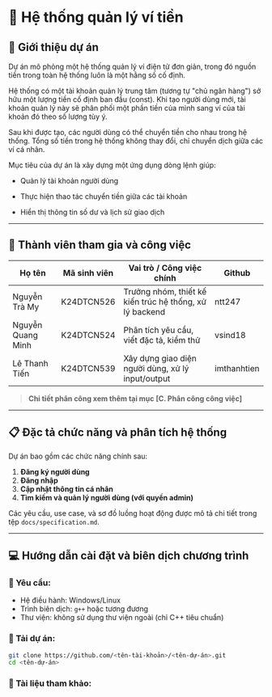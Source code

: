 # 📌 Hệ thống quản lý ví tiền

## 📖 Giới thiệu dự án
Dự án mô phỏng một hệ thống quản lý ví điện tử đơn giản, trong đó nguồn tiền trong toàn hệ thống luôn là một hằng số cố định.

Hệ thống có một tài khoản quản lý trung tâm (tương tự "chủ ngân hàng") sở hữu một lượng tiền cố định ban đầu (const). Khi tạo người dùng mới, tài khoản quản lý này sẽ phân phối một phần tiền của mình sang ví của tài khoản đó theo số lượng tùy ý.

Sau khi được tạo, các người dùng có thể chuyển tiền cho nhau trong hệ thống. Tổng số tiền trong hệ thống không thay đổi, chỉ chuyển dịch giữa các ví cá nhân.

Mục tiêu của dự án là xây dựng một ứng dụng dòng lệnh giúp:

- Quản lý tài khoản người dùng

- Thực hiện thao tác chuyển tiền giữa các tài khoản

- Hiển thị thông tin số dư và lịch sử giao dịch

---

## 👥 Thành viên tham gia và công việc

| Họ tên            |Mã sinh viên | Vai trò / Công việc chính                                    | Github |
|-------------------|-------------|--------------------------------------------------------------|--------|
| Nguyễn Trà My       | K24DTCN526 | Trưởng nhóm, thiết kế kiến trúc hệ thống, xử lý backend     | ntt247 |
| Nguyễn Quang Minh         | K24DTCN524 | Phân tích yêu cầu, viết đặc tả, kiểm thử                    | vsind18 |
| Lê Thanh Tiến           | K24DTCN539 | Xây dựng giao diện người dùng, xử lý input/output          | imthanhtien |

> **Chi tiết phân công xem thêm tại mục [C. Phân công công việc]**

---

## 📋 Đặc tả chức năng và phân tích hệ thống

Dự án bao gồm các chức năng chính sau:

1. **Đăng ký người dùng**  
2. **Đăng nhập**  
3. **Cập nhật thông tin cá nhân**  
4. **Tìm kiếm và quản lý người dùng (với quyền admin)**  

Các yêu cầu, use case, và sơ đồ luồng hoạt động được mô tả chi tiết trong tệp `docs/specification.md`.

---

## 💻 Hướng dẫn cài đặt và biên dịch chương trình

### 🧾 Yêu cầu:
- Hệ điều hành: Windows/Linux
- Trình biên dịch: `g++` hoặc tương đương
- Thư viện: không sử dụng thư viện ngoài (chỉ C++ tiêu chuẩn)

### 🔽 Tải dự án:

```bash
git clone https://github.com/<tên-tài-khoản>/<tên-dự-án>.git
cd <tên-dự-án>
```
### 📖 Tài liệu tham khảo: 

